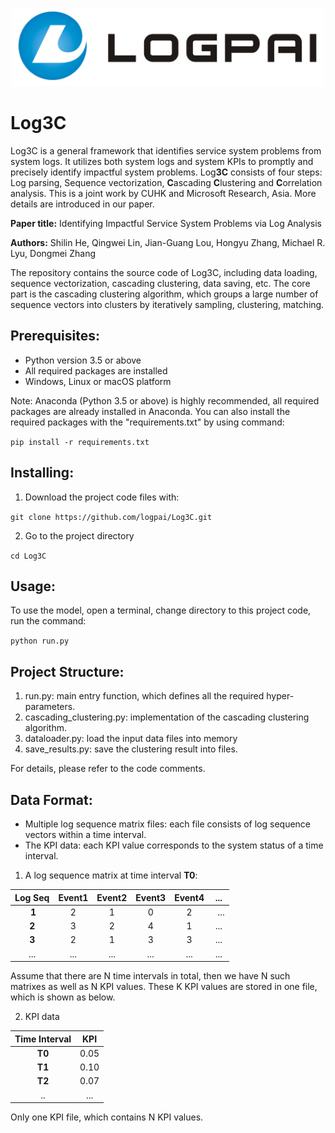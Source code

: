 <p align="center"> <a href="https://github.com/logpai"> <img src="https://github.com/logpai/logpai.github.io/blob/master/img/logpai_logo.jpg" width="500" height="125"/> </a>
</p>

# Log3C


Log3C is a general framework that identifies service system problems from system logs. It utilizes both system logs and system KPIs to promptly and precisely identify impactful system problems. Log**3C** consists of four steps: Log parsing, Sequence vectorization, **C**ascading **C**lustering and **C**orrelation analysis. This is a joint work by CUHK and Microsoft Research, Asia. More details are introduced in our paper. 


**Paper title:** Identifying Impactful Service System Problems via Log Analysis 

**Authors:** Shilin He, Qingwei Lin, Jian-Guang Lou, Hongyu Zhang, Michael R. Lyu, Dongmei Zhang


The repository contains the source code of Log3C, including data loading, sequence vectorization, cascading clustering, data saving, etc. The core part is the cascading clustering algorithm, which groups a large number of sequence vectors into clusters by iteratively sampling, clustering, matching. 


## Prerequisites:
* Python version 3.5 or above
* All required packages are installed
* Windows, Linux or macOS platform

Note: Anaconda (Python 3.5 or above) is highly recommended, all required packages are already installed in Anaconda. You can also install the required packages with the "requirements.txt" by using command:

`pip install -r requirements.txt`

## Installing:
1. Download the project code files with:

`git clone https://github.com/logpai/Log3C.git`

2. Go to the project directory

`cd Log3C`

## Usage:

To use the model, open a terminal, change directory to this project code, run the command: 

`python run.py`


## Project Structure:
1. run.py: main entry function, which defines all the required hyper-parameters.
2. cascading_clustering.py: implementation of the cascading clustering algorithm. 
3. dataloader.py: load the input data files into memory
4. save_results.py: save the clustering result into files.

For details, please refer to the code comments.


## Data Format:
* Multiple log sequence matrix files: each file consists of log sequence vectors within a time interval. 
* The KPI data: each KPI value corresponds to the system status of a time interval. 

1. A log sequence matrix at time interval **T0**:

|Log Seq   | Event1 |  Event2 | Event3 | Event4 |   ...  |					 
|:-------: | :----: |:-------:| :-----:| :-----:| :-----:|			
|  **1**   |   2    |    1    |    0   |    2   |   ...  |			
|  **2**   |   3    |    2    |    4   |    1   |   ...  |			
|  **3**   |   2    |    1    |    3   |    3   |   ...  |			
|  ...     |  ...   |   ...   |   ...  |   ...  |   ...  |			
			

Assume that there are N time intervals in total, then we have N such matrixes as well as N KPI values. These K KPI values are stored in one file, which is shown as below.

2. KPI data

|Time Interval | KPI   |
| :----:   | :----: |
| **T0** |  0.05  |
| **T1** |  0.10  |
| **T2** |  0.07  |
| .. |   ...  |

Only one KPI file, which contains N KPI values. 
